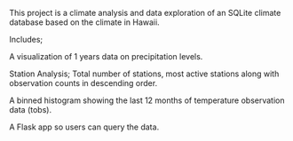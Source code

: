This project is a climate analysis and data exploration of an SQLite climate database based on the climate in Hawaii. 

Includes;

A visualization of 1 years data on precipitation levels.

Station Analysis; Total number of stations, most active stations along with observation counts in descending order. 

A binned histogram showing the last 12 months of temperature observation data (tobs).

A Flask app so users can query the data.
